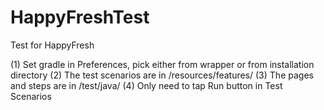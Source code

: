 # HappyFreshTest
Test for HappyFresh

(1) Set gradle in Preferences, pick either from wrapper or from installation directory
(2) The test scenarios are in /resources/features/
(3) The pages and steps are in /test/java/
(4) Only need to tap Run button in Test Scenarios